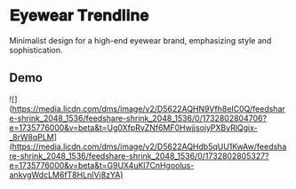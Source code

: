 # 𝐄𝐲𝐞𝐰𝐞𝐚𝐫 𝐓𝐫𝐞𝐧𝐝𝐥𝐢𝐧𝐞

 Minimalist design for a high-end eyewear brand, emphasizing style and sophistication.

 ## Demo
![](https://media.licdn.com/dms/image/v2/D5622AQHN9Vfh8eIC0Q/feedshare-shrink_2048_1536/feedshare-shrink_2048_1536/0/1732802804706?e=1735776000&v=beta&t=Ug0XfpRvZNf6MF0HwjjsojyPXByRlQgix-_8rW8qPLM](https://media.licdn.com/dms/image/v2/D5622AQHdb5qUU1KwAw/feedshare-shrink_2048_1536/feedshare-shrink_2048_1536/0/1732802805327?e=1735776000&v=beta&t=G9UX4uKl7CnHgoolus-ankvgWdcLM6fT8HLnIVi8zYA)
